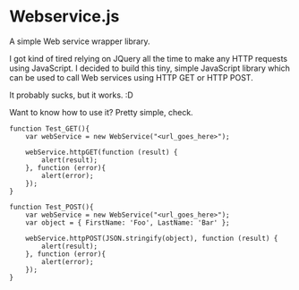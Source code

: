 Webservice.js
=============

A simple Web service wrapper library.

I got kind of tired relying on JQuery all the time to make any HTTP requests using JavaScript. I decided to build this tiny, simple JavaScript library which can be used to call Web services using HTTP GET or HTTP POST.

It probably sucks, but it works. :D

Want to know how to use it? Pretty simple, check.

	function Test_GET(){
		var webService = new WebService("<url_goes_here>");

		webService.httpGET(function (result) {
			alert(result);
		}, function (error){
			alert(error);
		});
	}
	
	function Test_POST(){
		var webService = new WebService("<url_goes_here>");
		var object = { FirstName: 'Foo', LastName: 'Bar' };

		webService.httpPOST(JSON.stringify(object), function (result) {
			alert(result);
		}, function (error){
			alert(error);
		});
	}
